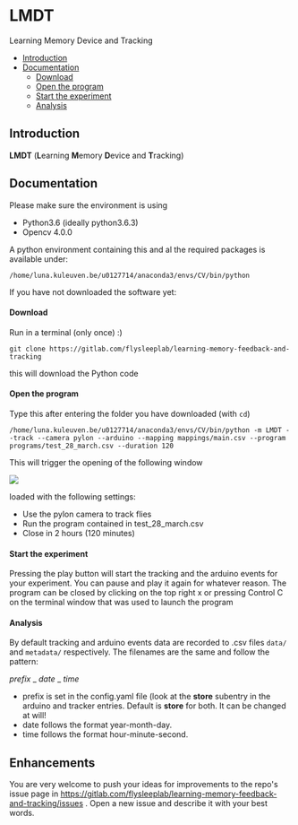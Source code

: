 # LMDT
Learning Memory Device and Tracking

 * [Introduction](#introduction)
 * [Documentation](#documentation)
    * [Download](#download)
    * [Open the program](#open-the-program)
    * [Start the experiment](#start-the-experiment)
    * [Analysis](#analysis)
    
    
 
## Introduction
**LMDT** (**L**earning **M**emory **D**evice and **T**racking)


## Documentation
Please make sure the environment is using

* Python3.6 (ideally python3.6.3)
* Opencv 4.0.0 

A python environment containing this and al the required packages is available under:
```
/home/luna.kuleuven.be/u0127714/anaconda3/envs/CV/bin/python
```

If you have not downloaded the software yet:

#### Download
Run in a terminal (only once) :)
```
git clone https://gitlab.com/flysleeplab/learning-memory-feedback-and-tracking
```
this will download the Python code

#### Open the program
Type this after entering the folder you have downloaded (with `cd`)

```
/home/luna.kuleuven.be/u0127714/anaconda3/envs/CV/bin/python -m LMDT --track --camera pylon --arduino --mapping mappings/main.csv --program programs/test_28_march.csv --duration 120
```
This will trigger the opening of the following window

![](static/readme/startup.png) 

loaded with the following settings:

* Use the pylon camera to track flies
* Run the program contained in test_28_march.csv
* Close in 2 hours (120 minutes)

#### Start the experiment

Pressing the play button will start the tracking and the arduino events for your experiment.
You can pause and play it again for whatever reason.
The program can be closed by clicking on the top right x or pressing Control C on the terminal window that was used to launch the program 

#### Analysis

By default tracking and arduino events data are recorded to .csv files `data/` and `metadata/` respectively. The filenames are the same and follow the pattern:

*prefix* _ *date* _ *time*

* prefix is set in the config.yaml file (look at the **store** subentry in the arduino and tracker entries. Default is **store** for both. It can be changed at will!
* date follows the format year-month-day.
* time follows the format hour-minute-second.


## Enhancements


You are very welcome to push your ideas for improvements to the repo's issue page in https://gitlab.com/flysleeplab/learning-memory-feedback-and-tracking/issues . Open a new issue and describe it with your best words.
 

